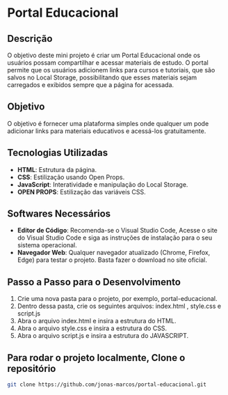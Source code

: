 # Portal Educacional

## Descrição
O objetivo deste mini projeto é criar um Portal Educacional onde os usuários possam compartilhar e acessar materiais de estudo. O portal permite que os usuários adicionem links para cursos e tutoriais, que são salvos no Local Storage, possibilitando que esses materiais sejam carregados e exibidos sempre que a página for acessada.

## Objetivo
O objetivo é fornecer uma plataforma simples onde qualquer um pode adicionar links para materiais educativos e acessá-los gratuitamente.

## Tecnologias Utilizadas
- **HTML**: Estrutura da página.
- **CSS**: Estilização usando Open Props.
- **JavaScript**: Interatividade e manipulação do Local Storage.
- **OPEN PROPS**: Estilização das variáveis CSS.

## Softwares Necessários
- **Editor de Código**: Recomenda-se o Visual Studio Code, Acesse o site do Visual Studio Code e siga as instruções de instalação para o seu sistema operacional.
- **Navegador Web**: Qualquer navegador atualizado (Chrome, Firefox, Edge) para testar o projeto. Basta fazer o download no site oficial.

## Passo a Passo para o Desenvolvimento
  1. Crie uma nova pasta para o projeto, por exemplo, portal-educacional.
  2. Dentro dessa pasta, crie os seguintes arquivos: index.html , style.css e script.js
  3. Abra o arquivo index.html e insira a estrutura do HTML.
  4. Abra o arquivo style.css e insira a estrutura do CSS.
  5. Abra o arquivo script.js e insira a estrutura do JAVASCRIPT.



## Para rodar o projeto localmente, Clone o repositório
   ```bash
   git clone https://github.com/jonas-marcos/portal-educacional.git
